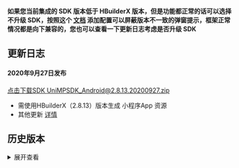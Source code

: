 **如果您当前集成的 SDK 版本低于 HBuilderX 版本，但是功能都正常的话可以选择不升级 SDK，按照这个 [文档](https://ask.dcloud.net.cn/article/35627) 添加配置可以屏蔽版本不一致的弹窗提示，框架正常情况都是向下兼容的，您也可以查看一下更新日志考虑是否升级 SDK**

## 更新日志
#### 2020年9月27日发布
[点击下载SDK UniMPSDK_Android@2.8.13.20200927.zip](http://download.dcloud.net.cn/unimpsdk/UniMPSDK_Android@2.8.13.20200927.zip)
+ 需使用HBuilderX（2.8.13）版本生成 小程序App 资源
+ 其他更新 [详情](https://download1.dcloud.net.cn/hbuilderx/changelog/2.8.13.20200927.html)


## 历史版本
<details>
<summary>展开查看</summary>

百度网盘链接: [https://pan.baidu.com/s/1Gb19IMm2ihRA0u4MNzCT4Q](https://pan.baidu.com/s/1Gb19IMm2ihRA0u4MNzCT4Q) 提取码: hnug